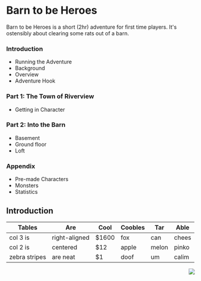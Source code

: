 # Barn to be Heroes

Barn to be Heroes is a short (2hr) adventure for first time players. It's ostensibly about clearing some rats out of a barn.

### Introduction
- Running the Adventure
- Background
- Overview
- Adventure Hook

### Part 1: The Town of Riverview
- Getting in Character

### Part 2: Into the Barn
- Basement
- Ground floor
- Loft

### Appendix
- Pre-made Characters
- Monsters
- Statistics


## Introduction

| Tables        | Are           | Cool  | Coobles    | Tar   | Able  |
| ------------- |---------------|-------|------------|-------|-------|
| col 3 is      | right-aligned | $1600 |    fox     |  can  | chees |
| col 2 is      | centered      |   $12 |    apple   |  melon| pinko |
| zebra stripes | are neat      |    $1 |    doof    |  um   | calim |

<img style="float: right;" src="https://i.imgur.com/G4Ar03Z.png">

